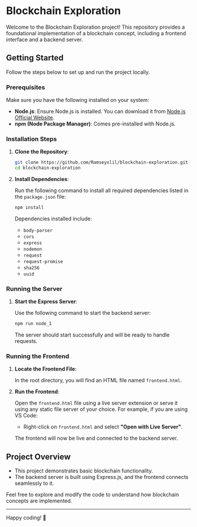 # Blockchain Exploration

Welcome to the Blockchain Exploration project! This repository provides a foundational implementation of a blockchain concept, including a frontend interface and a backend server.

## Getting Started

Follow the steps below to set up and run the project locally.

### Prerequisites

Make sure you have the following installed on your system:

- **Node.js**: Ensure Node.js is installed. You can download it from [Node.js Official Website](https://nodejs.org/).
- **npm (Node Package Manager)**: Comes pre-installed with Node.js.

### Installation Steps

1. **Clone the Repository**:

   ```bash
   git clone https://github.com/Ramseyxlil/blockchain-exploration.git
   cd blockchain-exploration
   ```

2. **Install Dependencies**:

   Run the following command to install all required dependencies listed in the `package.json` file:

   ```bash
   npm install
   ```

   Dependencies installed include:
   - `body-parser`
   - `cors`
   - `express`
   - `nodemon`
   - `request`
   - `request-promise`
   - `sha256`
   - `uuid`

### Running the Server

1. **Start the Express Server**:

   Use the following command to start the backend server:

   ```bash
   npm run node_1
   ```

   The server should start successfully and will be ready to handle requests.

### Running the Frontend

1. **Locate the Frontend File**:

   In the root directory, you will find an HTML file named `frontend.html`.

2. **Run the Frontend**:

   Open the `frontend.html` file using a live server extension or serve it using any static file server of your choice. For example, if you are using VS Code:

   - Right-click on `frontend.html` and select **"Open with Live Server"**.

   The frontend will now be live and connected to the backend server.

## Project Overview

- This project demonstrates basic blockchain functionality.
- The backend server is built using Express.js, and the frontend connects seamlessly to it.

Feel free to explore and modify the code to understand how blockchain concepts are implemented.

---

Happy coding! 🎉
